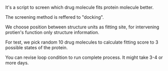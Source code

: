 It's a script to screen which drug molecule fits protein molecule better.

The screening method is reffered to "docking".

We choose position between structure units as fitting site, for intervening protien's function only structure information.

For test, we pick random 10 drug molecules to calculate fitting score to 3 possible states of the protein.

You can revise loop condition to run complete process. It might take 3-4 or more days.


